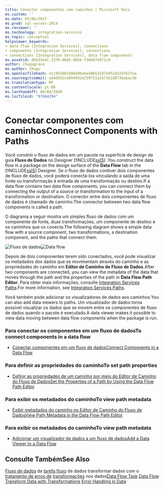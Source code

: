 ```yaml
---
title: Conectar componentes com caminhos | Microsoft Docs
ms.custom: ''
ms.date: 03/06/2017
ms.prod: sql-server-2014
ms.reviewer: ''
ms.technology: integration-services
ms.topic: conceptual
helpviewer_keywords:
- data flow [Integration Services], connections
- components [Integration Services], connections
- connections [Integration Services], data flow components
ms.assetid: 05633e4c-1370-4b05-802b-f36b07dd71c8
author: chugugrace
ms.author: chugu
ms.openlocfilehash: e11955601406406abe48b53197e95c8224762fee
ms.sourcegitcommit: ad4d92dce894592a259721a1571b1d8736abacdb
ms.translationtype: MT
ms.contentlocale: pt-BR
ms.lasthandoff: 08/04/2020
ms.locfileid: "87684294"
---
```

# <a name="connect-components-with-paths"></a><span data-ttu-id="e3a0e-102">Conectar componentes com caminhos</span><span class="sxs-lookup"><span data-stu-id="e3a0e-102">Connect Components with Paths</span></span>
  <span data-ttu-id="e3a0e-103">Você constrói o fluxo de dados em um pacote na superfície de design da guia **Fluxo de Dados** no Designer [!INCLUDE[ssIS](../includes/ssis-md.md)] .</span><span class="sxs-lookup"><span data-stu-id="e3a0e-103">You construct the data flow in a package on the design surface of the **Data Flow** tab in the [!INCLUDE[ssIS](../includes/ssis-md.md)] Designer.</span></span> <span data-ttu-id="e3a0e-104">Se o fluxo de dados contiver dois componentes de fluxo de dados, você poderá conectá-los vinculando a saída de uma fonte ou transformação à entrada de uma transformação ou destino.</span><span class="sxs-lookup"><span data-stu-id="e3a0e-104">If a data flow contains two data flow components, you can connect them by connecting the output of a source or transformation to the input of a transformation or destination.</span></span> <span data-ttu-id="e3a0e-105">O conector entre dois componentes de fluxo de dados é chamado de caminho.</span><span class="sxs-lookup"><span data-stu-id="e3a0e-105">The connector between two data flow components is called a path.</span></span>

 <span data-ttu-id="e3a0e-106">O diagrama a seguir mostra um simples fluxo de dados com um componente de fonte, duas transformações, um componente de destino e os caminhos que os conecta.</span><span class="sxs-lookup"><span data-stu-id="e3a0e-106">The following diagram shows a simple data flow with a source component, two transformations, a destination component, and the paths that connect them.</span></span>

 <span data-ttu-id="e3a0e-107">![Fluxo de dados](media/mw-dts-08.gif "Fluxo de dados")</span><span class="sxs-lookup"><span data-stu-id="e3a0e-107">![Data flow](media/mw-dts-08.gif "Data flow")</span></span>

 <span data-ttu-id="e3a0e-108">Depois de dois componentes terem sido conectados, você pode visualizar os metadados dos dados que se movimentam através do caminho e as propriedades do caminho em **Editor de Caminho de Fluxo de Dados**.</span><span class="sxs-lookup"><span data-stu-id="e3a0e-108">After two components are connected, you can view the metadata of the data that moves through the path and the properties of the path in **Data Flow Path Editor**.</span></span> <span data-ttu-id="e3a0e-109">Para obter mais informações, consulte [Integration Services Paths](data-flow/integration-services-paths.md).</span><span class="sxs-lookup"><span data-stu-id="e3a0e-109">For more information, see [Integration Services Paths](data-flow/integration-services-paths.md).</span></span>

 <span data-ttu-id="e3a0e-110">Você também pode adicionar os visualizadores de dados aos caminhos.</span><span class="sxs-lookup"><span data-stu-id="e3a0e-110">You can also add data viewers to paths.</span></span> <span data-ttu-id="e3a0e-111">Um visualizador de dados torna possível visualizar os dados que se movem entre os componentes de fluxo de dados quando o pacote é executado.</span><span class="sxs-lookup"><span data-stu-id="e3a0e-111">A data viewer makes it possible to view data moving between data flow components when the package is run.</span></span>

### <a name="to-connect-components-in-a-data-flow"></a><span data-ttu-id="e3a0e-112">Para conectar os componentes em um fluxo de dados</span><span class="sxs-lookup"><span data-stu-id="e3a0e-112">To connect components in a data flow</span></span>

-   [<span data-ttu-id="e3a0e-113">Conectar componentes em um fluxo de dados</span><span class="sxs-lookup"><span data-stu-id="e3a0e-113">Connect Components in a Data Flow</span></span>](data-flow/connect-components-in-a-data-flow.md)

### <a name="to-set-path-properties"></a><span data-ttu-id="e3a0e-114">Para definir as propriedades do caminho</span><span class="sxs-lookup"><span data-stu-id="e3a0e-114">To set path properties</span></span>

-   [<span data-ttu-id="e3a0e-115">Definir as propriedades de um caminho por meio do Editor de Caminho do Fluxo de Dados</span><span class="sxs-lookup"><span data-stu-id="e3a0e-115">Set the Properties of a Path by Using the Data Flow Path Editor</span></span>](../../2014/integration-services/set-the-properties-of-a-path-by-using-the-data-flow-path-editor.md)

### <a name="to-view-path-metadata"></a><span data-ttu-id="e3a0e-116">Para exibir os metadados do caminho</span><span class="sxs-lookup"><span data-stu-id="e3a0e-116">To view path metadata</span></span>

-   [<span data-ttu-id="e3a0e-117">Exibir metadados do caminho no Editor de Caminho do Fluxo de Dados</span><span class="sxs-lookup"><span data-stu-id="e3a0e-117">View Path Metadata in the Data Flow Path Editor</span></span>](../../2014/integration-services/view-path-metadata-in-the-data-flow-path-editor.md)

### <a name="to-view-path-metadata"></a><span data-ttu-id="e3a0e-118">Para exibir os metadados do caminho</span><span class="sxs-lookup"><span data-stu-id="e3a0e-118">To view path metadata</span></span>

-   [<span data-ttu-id="e3a0e-119">Adicionar um visualizador de dados a um fluxo de dados</span><span class="sxs-lookup"><span data-stu-id="e3a0e-119">Add a Data Viewer to a Data Flow</span></span>](../../2014/integration-services/add-a-data-viewer-to-a-data-flow.md)

## <a name="see-also"></a><span data-ttu-id="e3a0e-120">Consulte Também</span><span class="sxs-lookup"><span data-stu-id="e3a0e-120">See Also</span></span>
 <span data-ttu-id="e3a0e-121">[Fluxo de dados](data-flow/data-flow.md) da [tarefa fluxo](control-flow/data-flow-task.md) de dados transformar dados com o [tratamento de erros de](data-flow/error-handling-in-data.md) [transformações](data-flow/transformations/transform-data-with-transformations.md) nos dados</span><span class="sxs-lookup"><span data-stu-id="e3a0e-121">[Data Flow Task](control-flow/data-flow-task.md) [Data Flow](data-flow/data-flow.md) [Transform Data with Transformations](data-flow/transformations/transform-data-with-transformations.md) [Error Handling in Data](data-flow/error-handling-in-data.md)</span></span>


